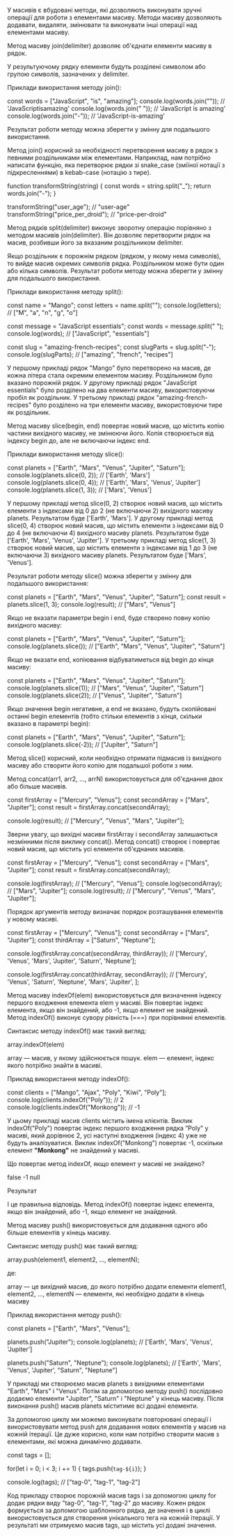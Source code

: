 <!-- ===========================================Методи масиву============================================================================= -->

У масивів є вбудовані методи, які дозволяють виконувати зручні операції для роботи з елементами масиву.
Методи масиву дозволяють додавати, видаляти, змінювати та виконувати інші операції над елементами масиву.

<!-- ===============================================Метод join()=============================================================================================== -->

Метод масиву join(delimiter) дозволяє об'єднати елементи масиву в рядок.

У результуючому рядку елементи будуть розділені символом або групою символів, зазначених у delimiter.

Приклади використання методу join():

const words = ["JavaScript", "is", "amazing"];
console.log(words.join("")); // 'JavaScriptisamazing'
console.log(words.join(" ")); // 'JavaScript is amazing'
console.log(words.join("-")); // 'JavaScript-is-amazing'

Результат роботи методу можна зберегти у змінну для подальшого використання.

Метод join() корисний за необхідності перетворення масиву в рядок з певними роздільниками між елементами.
Наприклад, нам потрібно написати функцію, яка перетворює рядки зі snake_case (зміїної нотації з підкресленнями) в kebab-case (нотацію з тире).

function transformString(string) {
const words = string.split("\_");
return words.join("-");
}

transformString("user_age"); // "user-age"
transformString("price_per_droid"); // "price-per-droid"

<!-- =============================================Метод split()============================================================================================= -->

Метод рядків split(delimiter) виконує зворотну операцію порівняно з методом масивів join(delimiter).
Він дозволяє перетворити рядок на масив, розбивши його за вказаним роздільником delimiter.

Якщо роздільник є порожнім рядком (рядком, у якому нема символів), то вийде масив окремих символів рядка.
Роздільником може бути один або кілька символів. Результат роботи методу можна зберегти у змінну для подальшого використання.

Приклади використання методу split():

const name = "Mango";
const letters = name.split("");
console.log(letters); // ["M", "a", "n", "g", "o"]

const message = "JavaScript essentials";
const words = message.split(" ");
console.log(words); // ["JavaScript", "essentials"]

const slug = "amazing-french-recipes";
const slugParts = slug.split("-");
console.log(slugParts); // ["amazing", "french", "recipes"]

У першому прикладі рядок "Mango" було перетворено на масив, де кожна літера стала окремим елементом масиву. Роздільником було вказано порожній рядок.
У другому прикладі рядок "JavaScript essentials" було розділено на два елементи масиву, використовуючи пробіл як роздільник.
У третьому прикладі рядок "amazing-french-recipes" було розділено на три елементи масиву, використовуючи тире як роздільник.

<!-- =====================================Метод slice()======================================================================================================= -->

Метод масиву slice(begin, end) повертає новий масив, що містить копію частини вихідного масиву, не змінюючи його. Копія створюється від індексу begin до, але не включаючи індекс end.

Приклади використання методу slice():

const planets = ["Earth", "Mars", "Venus", "Jupiter", "Saturn"];
console.log(planets.slice(0, 2)); // ['Earth', 'Mars']
console.log(planets.slice(0, 4)); // ['Earth', 'Mars', 'Venus', 'Jupiter']
console.log(planets.slice(1, 3)); // ['Mars', 'Venus']

У першому прикладі метод slice(0, 2) створює новий масив, що містить елементи з індексами від 0 до 2 (не включаючи 2) вихідного масиву planets.
Результатом буде ['Earth', 'Mars'].
У другому прикладі метод slice(0, 4) створює новий масив, що містить елементи з індексами від 0 до 4 (не включаючи 4) вихідного масиву planets.
Результатом буде ['Earth', 'Mars', 'Venus', 'Jupiter'].
У третьому прикладі метод slice(1, 3) створює новий масив, що містить елементи з індексами від 1 до 3 (не включаючи 3) вихідного масиву planets.
Результатом буде ['Mars', 'Venus'].

Результат роботи методу slice() можна зберегти у змінну для подальшого використання:

const planets = ["Earth", "Mars", "Venus", "Jupiter", "Saturn"];
const result = planets.slice(1, 3);
console.log(result); // ["Mars", "Venus"]

Якщо не вказати параметри begin і end, буде створено повну копію вихідного масиву:

const planets = ["Earth", "Mars", "Venus", "Jupiter", "Saturn"];
console.log(planets.slice()); // ["Earth", "Mars", "Venus", "Jupiter", "Saturn"]

Якщо не вказати end, копіювання відбуватиметься від begin до кінця масиву:

const planets = ["Earth", "Mars", "Venus", "Jupiter", "Saturn"];
console.log(planets.slice(1)); // ["Mars", "Venus", "Jupiter", "Saturn"]
console.log(planets.slice(2)); // ["Venus", "Jupiter", "Saturn"]

Якщо значення begin негативне, а end не вказано, будуть скопійовані останні begin елементів
(тобто стільки елементів з кінця, скільки вказано в параметрі begin):

const planets = ["Earth", "Mars", "Venus", "Jupiter", "Saturn"];
console.log(planets.slice(-2)); // ["Jupiter", "Saturn"]

Метод slice() корисний, коли необхідно отримати підмасив із вихідного масиву або створити його копію для подальшої роботи з ним.

<!-- =================================Метод concat()============================================================================= -->

Метод concat(arr1, arr2, ..., arrN) використовується для об'єднання двох або більше масивів.

const firstArray = ["Mercury", "Venus"];
const secondArray = ["Mars", "Jupiter"];
const result = firstArray.concat(secondArray);

console.log(result); // ["Mercury", "Venus", "Mars", "Jupiter"];

Зверни увагу, що вихідні масиви firstArray і secondArray залишаються незмінними після виклику concat().
Метод concat() створює і повертає новий масив, що містить усі елементи об'єднаних масивів.

const firstArray = ["Mercury", "Venus"];
const secondArray = ["Mars", "Jupiter"];
const result = firstArray.concat(secondArray);

console.log(firstArray); // ["Mercury", "Venus"];
console.log(secondArray); // ["Mars", "Jupiter"];
console.log(result); // ["Mercury", "Venus", "Mars", "Jupiter"];

Порядок аргументів методу визначає порядок розташування елементів у новому масиві.

const firstArray = ["Mercury", "Venus"];
const secondArray = ["Mars", "Jupiter"];
const thirdArray = ["Saturn", "Neptune"];

console.log(firstArray.concat(secondArray, thirdArray));
// ['Mercury', 'Venus', 'Mars', 'Jupiter', 'Saturn', 'Neptune'];

console.log(firstArray.concat(thirdArray, secondArray));
// ['Mercury', 'Venus', 'Saturn', 'Neptune', 'Mars', 'Jupiter', ];

<!-- ======================================Метод indexOf()======================================================================================== -->

Метод масиву indexOf(elem) використовується для визначення індексу першого входження елемента elem у масиві.
Він повертає індекс елемента, якщо він знайдений, або -1, якщо елемент не знайдений.
Метод indexOf() виконує сувору рівність (===) при порівнянні елементів.

Синтаксис методу indexOf() має такий вигляд:

array.indexOf(elem)

array — масив, у якому здійснюється пошук.
elem — елемент, індекс якого потрібно знайти в масиві.

Приклад використання методу indexOf():

const clients = ["Mango", "Ajax", "Poly", "Kiwi", "Poly"];
console.log(clients.indexOf("Poly")); // 2
console.log(clients.indexOf("Monkong")); // -1

У цьому прикладі масив clients містить імена клієнтів. Виклик indexOf("Poly") повертає індекс першого входження рядка “Poly" у масиві,
який дорівнює 2, усі наступні входження (індекс 4) уже не будуть аналізуватися. Виклик indexOf("Monkong") повертає -1,
оскільки елемент **"**Monkong**"** не знайдений у масиві.

Що повертає метод indexOf, якщо елемент у масиві не знайдено?

false
-1
null

Результат

І це правильна відповідь. Метод indexOf() повертає індекс елемента, якщо він знайдений, або -1, якщо елемент не знайдений.

<!-- ========================================Метод push()================================================================================================ -->

Метод масиву push() використовується для додавання одного або більше елементів у кінець масиву.

Синтаксис методу push() має такий вигляд:

array.push(element1, element2, ..., elementN);

де:

array — це вихідний масив, до якого потрібно додати елементи
element1, element2, ..., elementN — елементи, які необхідно додати в кінець масиву

Приклад використання методу push():

const planets = ["Earth", "Mars", "Venus"];

planets.push("Jupiter");
console.log(planets); // ['Earth', 'Mars', 'Venus', 'Jupiter']

planets.push("Saturn", "Neptune");
console.log(planets); // ['Earth', 'Mars', 'Venus', 'Jupiter', "Saturn", "Neptune"]

У прикладі ми створюємо масив planets з вихідними елементами "Earth", "Mars" і "Venus". Потім за допомогою методу push() послідовно додаємо елементи "Jupiter", "Saturn" і "Neptune" у кінець масиву. Після виконання push() масив planets міститиме всі додані елементи.

За допомогою циклу ми можемо виконувати повторювані операції і використовувати метод push для додавання нових елементів у масив на кожній ітерації. Це дуже корисно, коли нам потрібно створити масив з елементами, які можна динамічно додавати.

const tags = [];

for(let i = 0; i < 3; i += 1) {
tags.push(`tag-${i}`);
}

console.log(tags); // ["tag-0", "tag-1", "tag-2"]

Код прикладу створює порожній масив tags і за допомогою циклу for додає рядки виду "tag-0", "tag-1", "tag-2" до масиву. Кожен рядок формується за допомогою шаблонного рядка, де значення i в циклі використовується для створення унікального тега на кожній ітерації. У результаті ми отримуємо масив tags, що містить усі додані значення.
